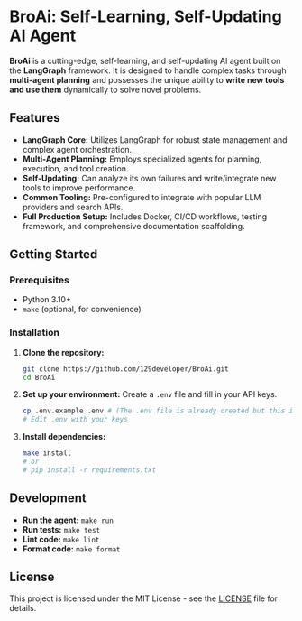 # BroAi: Self-Learning, Self-Updating AI Agent

**BroAi** is a cutting-edge, self-learning, and self-updating AI agent built on the **LangGraph** framework. It is designed to handle complex tasks through **multi-agent planning** and possesses the unique ability to **write new tools and use them** dynamically to solve novel problems.

## Features

*   **LangGraph Core:** Utilizes LangGraph for robust state management and complex agent orchestration.
*   **Multi-Agent Planning:** Employs specialized agents for planning, execution, and tool creation.
*   **Self-Updating:** Can analyze its own failures and write/integrate new tools to improve performance.
*   **Common Tooling:** Pre-configured to integrate with popular LLM providers and search APIs.
*   **Full Production Setup:** Includes Docker, CI/CD workflows, testing framework, and comprehensive documentation scaffolding.

## Getting Started

### Prerequisites

*   Python 3.10+
*   `make` (optional, for convenience)

### Installation

1.  **Clone the repository:**
    ```bash
    git clone https://github.com/129developer/BroAi.git
    cd BroAi
    ```

2.  **Set up your environment:**
    Create a `.env` file and fill in your API keys.
    ```bash
    cp .env.example .env # (The .env file is already created but this is a common practice)
    # Edit .env with your keys
    ```

3.  **Install dependencies:**
    ```bash
    make install
    # or
    # pip install -r requirements.txt
    ```

## Development

*   **Run the agent:** `make run`
*   **Run tests:** `make test`
*   **Lint code:** `make lint`
*   **Format code:** `make format`

## License

This project is licensed under the MIT License - see the [LICENSE](LICENSE) file for details.
